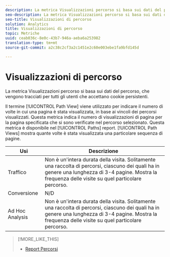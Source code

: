 ```yaml
---
description: La metrica Visualizzazioni percorso si basa sui dati del percorso, che vengono tracciati per tutti gli utenti che accettano cookie persistenti.
seo-description: La metrica Visualizzazioni percorso si basa sui dati del percorso, che vengono tracciati per tutti gli utenti che accettano cookie persistenti.
seo-title: Visualizzazioni di percorso
solution: Analytics
title: Visualizzazioni di percorso
topic: Metriche
uuid: ceab036c-8e0c-43b7-946a-aeba6a253982
translation-type: tm+mt
source-git-commit: a2c38c2cf3a2c1451e2c60e003ebe1fa9bfd145d

---
```



# Visualizzazioni di percorso

La metrica Visualizzazioni percorso si basa sui dati del percorso, che vengono tracciati per tutti gli utenti che accettano cookie persistenti.

Il termine [!UICONTROL Path View] viene utilizzato per indicare il numero di volte in cui una pagina è stata visualizzata, in base ai vincoli dei percorsi visualizzati. Questa metrica indica il numero di visualizzazioni di pagina per la pagina specificata che si sono verificate nel percorso selezionato. Questa metrica è disponibile nel [!UICONTROL Paths] report. [!UICONTROL Path Views] mostra quante volte è stata visualizzata una particolare sequenza di pagine.

| Usi | Descrizione |
|---|---|
| Traffico | Non è un'intera durata della visita. Solitamente una raccolta di percorsi, ciascuno dei quali ha in genere una lunghezza di 3-4 pagine. Mostra la frequenza delle visite su quel particolare percorso. |
| Conversione | N/D |
| Ad Hoc Analysis | Non è un'intera durata della visita. Solitamente una raccolta di percorsi, ciascuno dei quali ha in genere una lunghezza di 3-4 pagine. Mostra la frequenza delle visite su quel particolare percorso. |

>[!MORE_LIKE_THIS]
>
>* [Report Percorsi](/help/components/c-variables/dimensionslist/reports-paths.md)

